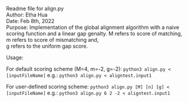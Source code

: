 Readme file for align.py  
Author: Etha Hua  
Date: Feb 8th, 2022  
Purpose: Implementation of the global alignment algorithm
with a naive scoring function and a linear gap genalty.
M refers to score of matching,  
m refers to score of mismatching and,  
g refers to the uniform gap score.  

Usage: 

For default scoring scheme (M=4, m=-2, g=-2):
`python3 align.py < [inputFileName]`
e.g.: `python3 align.py < aligntest.input1`

For user-defined scoring scheme:
`python3 align.py [M] [n] [g] < [inputFileName]`
e.g.: `python3 align.py 6 2 -2 < aligntest.input1`
